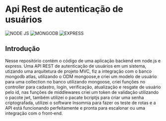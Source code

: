 # Api Rest de autenticação de usuários

<div style='display: inline-block'>
  <img aling='center' alt= 'NODE JS' src='https://img.shields.io/badge/Node.js-43853D?style=for-the-badge&logo=node.js&logoColor=white'/>
  <img aling='center' alt= 'MONGODB' src='https://img.shields.io/badge/MongoDB-4EA94B?style=for-the-badge&logo=mongodb&logoColor=white'/>
  <img aling='center' alt= 'EXPRESS' src='https://img.shields.io/badge/Express.js-404D59?style=for-the-badge'/>
</div><br>

## Introdução

Nesse repositório contém o código de uma aplicação backend em node.js e express.
Uma API REST de autenticação de usuários em um sistema, utizando uma arquitetura de projeto MVC, fiz a integração com o banco mongodb atlas, utilizando 
o ODM mongoose,e criei um modelo de usuário para uma collection no banco utilizando mongoose, criei funções no controller para cadastro, login, verificação, 
atualização e resgate de usuário pelo id, nas funções de middlewares criei um token de validação utilizando o pacote jwt, também utilizei o pacate bcriptjs para criar uma senha criptografada, utilizei o software Insomnia para fazer os teste de rotas e a API está funcionando perfeitamente e pronta para escalonar ou uma integração com o front-end.
